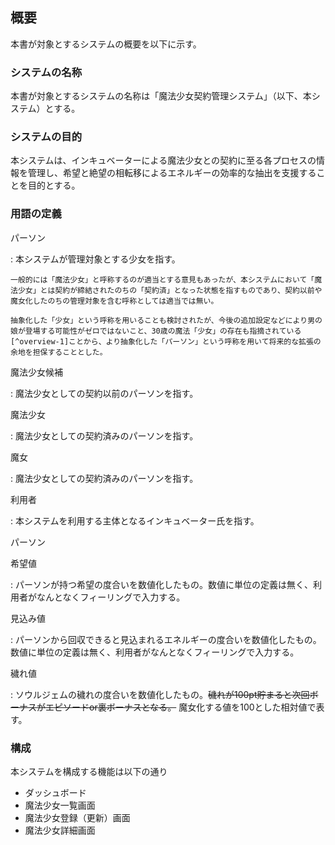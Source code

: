 ## 概要

本書が対象とするシステムの概要を以下に示す。

### システムの名称

本書が対象とするシステムの名称は「魔法少女契約管理システム」（以下、本システム）とする。

### システムの目的

本システムは、インキュベーターによる魔法少女との契約に至る各プロセスの情報を管理し、希望と絶望の相転移によるエネルギーの効率的な抽出を支援することを目的とする。

### 用語の定義

パーソン

:   本システムが管理対象とする少女を指す。

    一般的には「魔法少女」と呼称するのが適当とする意見もあったが、本システムにおいて「魔法少女」とは契約が締結されたのちの「契約済」となった状態を指すものであり、契約以前や魔女化したのちの管理対象を含む呼称としては適当では無い。

    抽象化した「少女」という呼称を用いることも検討されたが、今後の追加設定などにより男の娘が登場する可能性がゼロではないこと、30歳の魔法「少女」の存在も指摘されている[^overview-1]ことから、より抽象化した「パーソン」という呼称を用いて将来的な拡張の余地を担保することとした。

魔法少女候補

:    魔法少女としての契約以前のパーソンを指す。

魔法少女

:    魔法少女としての契約済みのパーソンを指す。

魔女

:    魔法少女としての契約済みのパーソンを指す。

利用者

:    本システムを利用する主体となるインキュベーター氏を指す。

パーソン

希望値

:    パーソンが持つ希望の度合いを数値化したもの。数値に単位の定義は無く、利用者がなんとなくフィーリングで入力する。

見込み値

:    パーソンから回収できると見込まれるエネルギーの度合いを数値化したもの。数値に単位の定義は無く、利用者がなんとなくフィーリングで入力する。

穢れ値

:    ソウルジェムの穢れの度合いを数値化したもの。~~穢れが100pt貯まると次回ボーナスがエピソードor裏ボーナスとなる。~~ 魔女化する値を100とした相対値で表す。

### 構成

本システムを構成する機能は以下の通り

- ダッシュボード
- 魔法少女一覧画面
- 魔法少女登録（更新）画面
- 魔法少女詳細画面

[^overview-1]: http://amzn.asia/7MwTr0U
